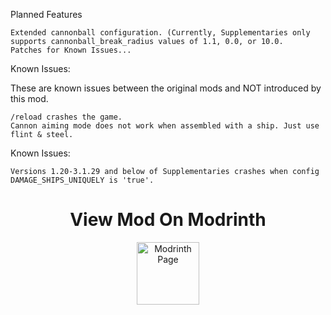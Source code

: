 Planned Features

    Extended cannonball configuration. (Currently, Supplementaries only supports cannonball_break_radius values of 1.1, 0.0, or 10.0. 
    Patches for Known Issues...


Known Issues:

These are known issues between the original mods and NOT introduced by this mod.

    /reload crashes the game.
    Cannon aiming mode does not work when assembled with a ship. Just use flint & steel.

Known Issues:
    
    Versions 1.20-3.1.29 and below of Supplementaries crashes when config DAMAGE_SHIPS_UNIQUELY is 'true'.

<h1 align="center">View Mod On Modrinth</h1>
<div align="center">
  <a href="https://modrinth.com/mod/valkyrien-skies-2-+-supplementaries-cannon-fix">
    <img src="https://static.wikia.nocookie.net/minecraft-esp/images/4/4b/Modrinth_Logo.png/revision/latest?cb=20231227082445&path-prefix=es" width="100" height="100" alt="Modrinth Page"/>
  </a>
</div>
